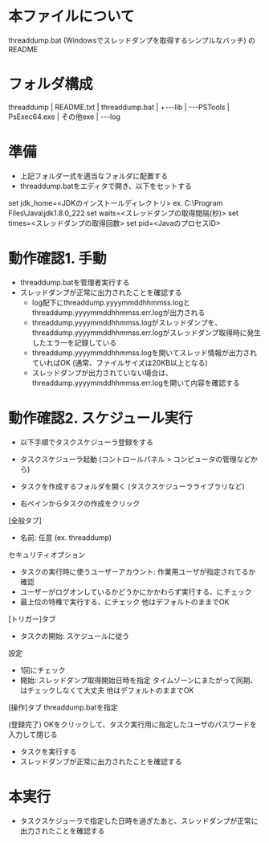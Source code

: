 # 本ファイルについて

threaddump.bat (Windowsでスレッドダンプを取得するシンプルなバッチ) のREADME

# フォルダ構成

threaddump
|   README.txt
|   threaddump.bat
|
+---lib
|   \---PSTools
|           PsExec64.exe
|						その他exe
|
\---log

# 準備

- 上記フォルダ一式を適当なフォルダに配置する
- threaddump.batをエディタで開き、以下をセットする

set jdk_home=<JDKのインストールディレクトリ> ex. C:\Program Files\Java\jdk1.8.0_222
set waits=<スレッドダンプの取得間隔(秒)>
set times=<スレッドダンプの取得回数>
set pid=<JavaのプロセスID> 

# 動作確認1. 手動

- threaddump.batを管理者実行する
- スレッドダンプが正常に出力されたことを確認する
	- log配下にthreaddump.yyyymmddhhmmss.logとthreaddump.yyyymmddhhmmss.err.logが出力される
	- threaddump.yyyymmddhhmmss.logがスレッドダンプを、threaddump.yyyymmddhhmmss.err.logがスレッドダンプ取得時に発生したエラーを記録している
	- threaddump.yyyymmddhhmmss.logを開いてスレッド情報が出力されていればOK (通常、ファイルサイズは20KB以上となる)
	- スレッドダンプが出力されていない場合は、threaddump.yyyymmddhhmmss.err.logを開いて内容を確認する

# 動作確認2. スケジュール実行

- 以下手順でタスクスケジューラ登録をする

- タスクスケジューラ起動 (コントロールパネル > コンピュータの管理などから)
- タスクを作成するフォルダを開く (タスクスケジューラライブラリなど)
- 右ペインからタスクの作成をクリック

[全般タブ]
- 名前: 任意 (ex. threaddump)

セキュリティオプション
- タスクの実行時に使うユーザーアカウント: 作業用ユーザが指定されてるか確認
- ユーザーがログオンしているかどうかにかかわらず実行する、にチェック
- 最上位の特権で実行する、にチェック
他はデフォルトのままでOK

[トリガー]タブ
- タスクの開始: スケジュールに従う

設定
- 1回にチェック
- 開始: スレッドダンプ取得開始日時を指定
タイムゾーンにまたがって同期、はチェックしなくて大丈夫
他はデフォルトのままでOK

[操作]タブ
threaddump.batを指定

(登録完了)
OKをクリックして、タスク実行用に指定したユーザのパスワードを入力して閉じる

- タスクを実行する
- スレッドダンプが正常に出力されたことを確認する

# 本実行

- タスクスケジューラで指定した日時を過ぎたあと、スレッドダンプが正常に出力されたことを確認する
